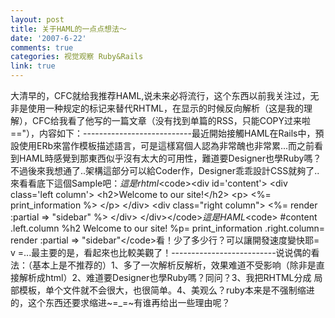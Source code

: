 ```yaml
---
layout: post
title: 关于HAML的一点点想法～
date: '2007-6-22'
comments: true
categories: 视觉观察 Ruby&Rails
link: true
---
```

大清早的，CFC就给我推荐HAML,说未来必将流行，这个东西以前我关注过，无非是使用一种规定的标记来替代RHTML，在显示的时候反向解析（这是我的理解），CFC给我看了他写的一篇文章（没有找到单篇的RSS，只能COPY过来啦==&quot;），内容如下：---------------------------最近開始接觸HAML在Rails中，預設使用ERb來當作模板描述語言，可是這樣寫個人認為非常醜也非常累...而之前看到HAML時感覺到那東西似乎沒有太大的可用性，難道要Designer也學Ruby嗎？不過後來我想通了..架構這部分可以給Coder作，Designer乖乖設計CSS就夠了..來看看底下這個Sample吧：*這是rhtml*&lt;code&gt;&lt;div id='content'&gt;    &lt;div class='left column'&gt;      &lt;h2&gt;Welcome to our site!&lt;/h2&gt;      &lt;p&gt;        &lt;%= print_information %&gt;      &lt;/p&gt;    &lt;/div&gt;    &lt;div class=&quot;right column&quot;&gt;      &lt;%= render :partial =&gt; &quot;sidebar&quot; %&gt;    &lt;/div&gt;  &lt;/div&gt;&lt;/code&gt;*這是HAML*&lt;code&gt;    #content    .left.column      %h2 Welcome to our site!      %p= print_information    .right.column= render :partial =&gt; &quot;sidebar&quot;&lt;/code&gt;看！少了多少行？可以讓開發速度變快耶= v =...最主要的是，看起來也比較美觀了！--------------------------说说偶的看法：（基本上是不推荐的）1、多了一次解析反解析，效果难道不受影响（除非是直接解析成html）2、难道要Designer也學Ruby嗎？同问？3、我把RHTML分成 局部模板，单个文件就不会很大，也很简单。4、美观么？ruby本来是不强制缩进的，这个东西还要求缩进~=_=~有谁再给出一些理由呢？
